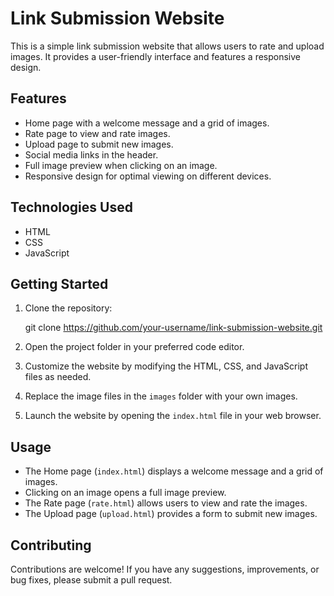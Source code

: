 # Link Submission Website

This is a simple link submission website that allows users to rate and upload images. It provides a user-friendly interface and features a responsive design.

## Features

- Home page with a welcome message and a grid of images.
- Rate page to view and rate images.
- Upload page to submit new images.
- Social media links in the header.
- Full image preview when clicking on an image.
- Responsive design for optimal viewing on different devices.

## Technologies Used

- HTML
- CSS
- JavaScript

## Getting Started

1. Clone the repository:

   git clone https://github.com/your-username/link-submission-website.git


2. Open the project folder in your preferred code editor.

3. Customize the website by modifying the HTML, CSS, and JavaScript files as needed.

4. Replace the image files in the `images` folder with your own images.

5. Launch the website by opening the `index.html` file in your web browser.

## Usage

- The Home page (`index.html`) displays a welcome message and a grid of images.
- Clicking on an image opens a full image preview.
- The Rate page (`rate.html`) allows users to view and rate the images.
- The Upload page (`upload.html`) provides a form to submit new images.

## Contributing

Contributions are welcome! If you have any suggestions, improvements, or bug fixes, please submit a pull request.

